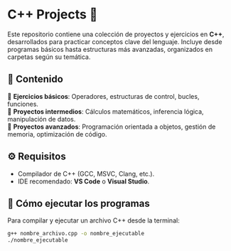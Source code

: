 # C++ Projects 🚀  

Este repositorio contiene una colección de proyectos y ejercicios en **C++**, desarrollados para practicar conceptos clave del lenguaje. Incluye desde programas básicos hasta estructuras más avanzadas, organizados en carpetas según su temática.  

## 📂 Contenido  
🔹 **Ejercicios básicos**: Operadores, estructuras de control, bucles, funciones.  
🔹 **Proyectos intermedios**: Cálculos matemáticos, inferencia lógica, manipulación de datos.  
🔹 **Proyectos avanzados**: Programación orientada a objetos, gestión de memoria, optimización de código.  

## ⚙️ Requisitos  
- Compilador de C++ (GCC, MSVC, Clang, etc.).  
- IDE recomendado: **VS Code** o **Visual Studio**.  

## 🚀 Cómo ejecutar los programas  
Para compilar y ejecutar un archivo C++ desde la terminal:  
```bash
g++ nombre_archivo.cpp -o nombre_ejecutable
./nombre_ejecutable
```
 
